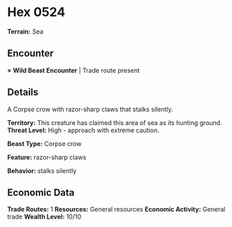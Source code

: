 # Hex 0524

**Terrain:** Sea

## Encounter
※ **Wild Beast Encounter** | Trade route present

## Details
A Corpse crow with razor-sharp claws that stalks silently.

**Territory:** This creature has claimed this area of sea as its hunting ground.
**Threat Level:** High - approach with extreme caution.

**Beast Type:** Corpse crow

**Feature:** razor-sharp claws

**Behavior:** stalks silently

## Economic Data
**Trade Routes:** 1
**Resources:** General resources
**Economic Activity:** General trade
**Wealth Level:** 10/10
